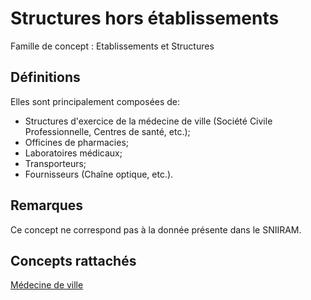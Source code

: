 # Structures hors établissements 
<!-- SPDX-License-Identifier: MPL-2.0 -->

Famille de concept : Etablissements et Structures

## Définitions

Elles sont principalement composées de:
-  Structures d'exercice de la médecine de ville (Société Civile Professionnelle, Centres de santé, etc.);
-  Officines de pharmacies;
-  Laboratoires médicaux;
-  Transporteurs;
- Fournisseurs (Chaîne optique, etc.).

## Remarques

Ce concept ne correspond pas à la donnée présente dans le SNIIRAM.

## Concepts rattachés

[Médecine de ville](medecine_de_ville.md)


